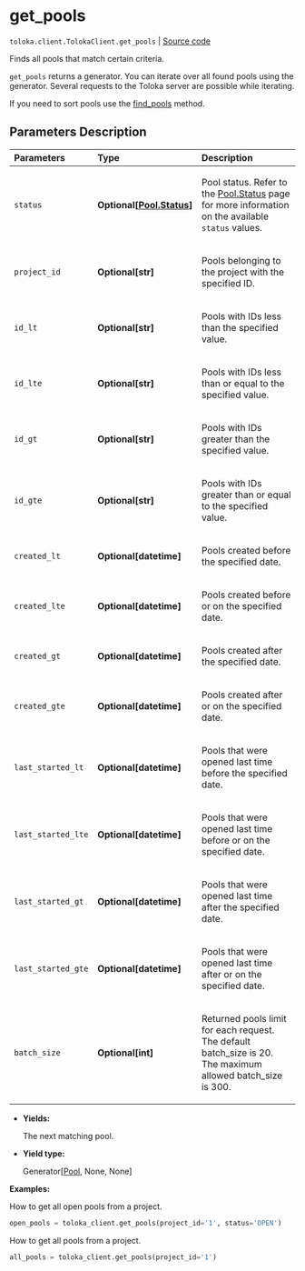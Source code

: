 # get_pools
`toloka.client.TolokaClient.get_pools` | [Source code](https://github.com/Toloka/toloka-kit/blob/v1.2.0.post1/src/client/__init__.py#L1671)

Finds all pools that match certain criteria.


`get_pools` returns a generator. You can iterate over all found pools using the generator. Several requests to the Toloka server are possible while iterating.

If you need to sort pools use the [find_pools](toloka.client.TolokaClient.find_pools.md) method.

## Parameters Description

| Parameters | Type | Description |
| :----------| :----| :-----------|
`status`|**Optional\[[Pool.Status](toloka.client.pool.Pool.Status.md)\]**|<p>Pool status. Refer to the [Pool.Status](toloka.client.pool.Pool.Status.md) page for more information on the available `status` values.</p>
`project_id`|**Optional\[str\]**|<p>Pools belonging to the project with the specified ID.</p>
`id_lt`|**Optional\[str\]**|<p>Pools with IDs less than the specified value.</p>
`id_lte`|**Optional\[str\]**|<p>Pools with IDs less than or equal to the specified value.</p>
`id_gt`|**Optional\[str\]**|<p>Pools with IDs greater than the specified value.</p>
`id_gte`|**Optional\[str\]**|<p>Pools with IDs greater than or equal to the specified value.</p>
`created_lt`|**Optional\[datetime\]**|<p>Pools created before the specified date.</p>
`created_lte`|**Optional\[datetime\]**|<p>Pools created before or on the specified date.</p>
`created_gt`|**Optional\[datetime\]**|<p>Pools created after the specified date.</p>
`created_gte`|**Optional\[datetime\]**|<p>Pools created after or on the specified date.</p>
`last_started_lt`|**Optional\[datetime\]**|<p>Pools that were opened last time before the specified date.</p>
`last_started_lte`|**Optional\[datetime\]**|<p>Pools that were opened last time before or on the specified date.</p>
`last_started_gt`|**Optional\[datetime\]**|<p>Pools that were opened last time after the specified date.</p>
`last_started_gte`|**Optional\[datetime\]**|<p>Pools that were opened last time after or on the specified date.</p>
`batch_size`|**Optional\[int\]**|<p>Returned pools limit for each request. The default batch_size is 20. The maximum allowed batch_size is 300.</p>

* **Yields:**

  The next matching pool.

* **Yield type:**

  Generator\[[Pool](toloka.client.pool.Pool.md), None, None\]

**Examples:**

How to get all open pools from a project.

```python
open_pools = toloka_client.get_pools(project_id='1', status='OPEN')
```

How to get all pools from a project.

```python
all_pools = toloka_client.get_pools(project_id='1')
```
